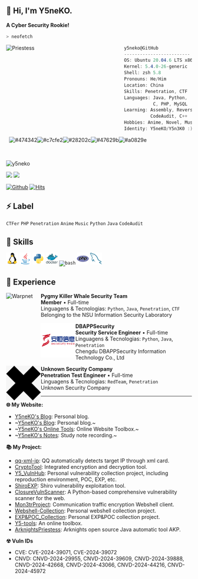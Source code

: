 ## 👋 Hi, I'm Y5neKO.

**A Cyber Security Rookie!**

```zsh
> neofetch
```

<img align="left" src="https://s2.loli.net/2024/03/26/gQmf5ijPUKBo24C.jpg" alt="Priestess" width="320" /> 

```csharp
y5neko@GitHub
-------------------------
OS: Ubuntu 20.04.6 LTS x86_64
Kernel: 5.4.0-26-generic
Shell: zsh 5.8
Pronouns: He/Him
Location: China
Skills: Penetration, CTF
Languages: Java, Python,
           C, PHP, MySQL
Learning: Assembly, Reverse, PWN,
          CodeAudit, C++
Hobbies: Anime, Novel, Music
Identity: Y5neKO/Y5n3K0 :)
```
<p align="left">
  &nbsp;
  <img alt="#474342" src="https://singlecolorimage.com/get/474342/25x20" width="25" height="20" /><img alt="#c7cfe2" src="https://singlecolorimage.com/get/c7cfe2/25x20" width="25" height="20" /><img alt="#28202c" src="https://singlecolorimage.com/get/28202c/25x20" width="25" height="20" /><img alt="#47629b" src="https://singlecolorimage.com/get/47629b/25x20" width="25" height="20" /><img alt="#a0829e" src="https://singlecolorimage.com/get/a0829e/25x20" width="25" height="20" />
</p>
<br>
<p><img align="center" src="https://github-readme-streak-stats.herokuapp.com/?user=Y5neKO" alt="y5neko" /></p>
<!-- <p></p><a href="https://git.io/streak-stats"><img src="https://github-readme-streak-stats.herokuapp.com?user=Y5neKO" alt="GitHub Streak" /></a></p> -->

<!-- ![Y5neKO's stars](https://github-readme-stats-89dq8p8qw.vercel.app/api?username=Y5neKO&show_icons=true&count_private=true&line_height=33.7&theme=tokyonight) -->
<div>
<img height="140px" src="https://github-readme-stats.vercel.app/api?username=Y5neKO&hide_title=true&hide_border=true&theme=dark&bg_color=30,e96443,c64dff&title_color=fff&text_color=fff" />
<img height="140px" src="https://github-readme-stats-git-masterrstaa-rickstaa.vercel.app/api/top-langs/?username=Y5neKO&hide_title=true&hide_border=true&layout=compact&langs_count=6&text_color=fff&bg_color=30,c64dff,66ccff&theme=dark" />
</div>

[![Github](https://img.shields.io/github/followers/Y5neKO?label=Follow&style=social)](https://github.com/Y5neKO)<!--[![Code Time](https://img.shields.io/endpoint?style=social&url=https://codetime-api.datreks.com/badge/1280?logoColor=dark%26project=%26recentMS=0%26showProject=true)]()-->
[![Hits](https://hits.seeyoufarm.com/api/count/incr/badge.svg?url=https%3A%2F%2Fgithub.com%2FY5neKO%2FY5neKO&count_bg=%233D91C8&title_bg=%23555555&icon=github.svg&icon_color=%23E7E7E7&title=Views&edge_flat=false)]()

## ⚡ Label

`CTFer`  `PHP`  `Penetration`  `Anime`  `Music`  `Python`  `Java`  `CodeAudit`

## 🚀 Skills
<code><img height="32" src="https://raw.githubusercontent.com/devicons/devicon/master/icons/linux/linux-original.svg" alt="Linux"/></code>
<code><img height="32" src="https://raw.githubusercontent.com/devicons/devicon/master/icons/java/java-original.svg" alt="Java"/></code>
<code><img height="32" src="https://raw.githubusercontent.com/devicons/devicon/master/icons/python/python-original.svg" alt="Python"/></code>
<code><img height="32" src="https://raw.githubusercontent.com/devicons/devicon/master/icons/docker/docker-original-wordmark.svg" alt="Docker"/></code>
<code><img height="32" src="https://www.vectorlogo.zone/logos/gnu_bash/gnu_bash-icon.svg" alt="bash"/></code>
<code><img height="32" src="https://raw.githubusercontent.com/devicons/devicon/master/icons/php/php-original.svg" alt="php"/></code>
<code><img height="32" src="https://raw.githubusercontent.com/devicons/devicon/master/icons/mysql/mysql-original.svg" alt="MySQL"/></code>

## 🔭 Experience
[<img align="left" height="94px" width="94px" alt="Warpnet" src="https://avatars.githubusercontent.com/u/71768442?s=200&v=4"/>](#)
**Pygmy Killer Whale Security Team** \
**Member** • Full-time \
Linguagens & Tecnologias: `Python`, `Java`, `Penetration`, `CTF`\
Belonging to the NSU Information Security Laboratory

[<img align="left" height="94px" width="94px" alt="Warpnet" src="./img/AH.png"/>](#)
**DBAPPSecurity** \
**Security Service Engineer** • Full-time \
Linguagens & Tecnologias: `Python`, `Java`, `Penetration` \
Chengdu DBAPPSecurity Information Technology Co., Ltd

[<img align="left" height="94px" width="94px" alt="Warpnet" src="./img/da3aefed6873e2efedadb884fa9e9a21.jpeg"/>](#)
**Unknown Security Company** \
**Penetration Test Engineer** • Full-time \
Linguagens & Tecnologias: `RedTeam`, `Penetration` \
Unknown Security Company

---

**🌐 My Website:** 
- [Y5neKO's Blog](https://y5neko.github.io): Personal blog.
- ~[Y5neKO's Blog](https://blog.ysneko.com/): Personal blog.~
- ~[Y5neKO's Online Tools](https://tool.ysneko.com): Online Website Toolbox.~
- ~[Y5neKO's Notes](https://note.ysneko.com): Study note recording.~

**📚 My Project:**
- [qq-xml-ip](https://github.com/Y5neKO/qq-xml-ip):  QQ automatically detects target IP through xml card.
- [CryptoTool](https://github.com/Y5neKO/CryptoTool):  Integrated encryption and decryption tool.
- [Y5_VulnHub](https://github.com/Y5neKO/Y5_VulnHub):  Personal vulnerability collection project, including reproduction environment, POC, EXP, etc.
- [ShiroEXP](https://github.com/Y5neKO/ShiroEXP):  Shiro vulnerability exploitation tool.
- [ClosureVulnScanner](https://github.com/Y5neKO/ClosureVulnScanner):  A Python-based comprehensive vulnerability scanner for the web.
- [Mon3trProject](https://github.com/Y5neKO/Mon3trProject):  Communication traffic encryption Webshell client.
- [Webshell-Collection](https://github.com/Y5neKO/Webshell-Collection):  Personal webshell collection project.
- [EXP&POC_Collection](https://github.com/Y5neKO/ExpAndPoc_Colection):  Personal EXP&POC collection project.
- [Y5-tools](https://github.com/Y5neKO/Y5-tools):  An online toolbox.
- [ArknightsPriestess](https://github.com/Y5neKO/ArknightsPriestess):  Arknights open source Java automatic tool AKP.

**☢ Vuln IDs**
- CVE: CVE-2024-39071, CVE-2024-39072
- CNVD: CNVD-2024-29955, CNVD-2024-39609, CNVD-2024-39888, CNVD-2024-42668, CNVD-2024-43066, CNVD-2024-44216, CNVD-2024-45972
